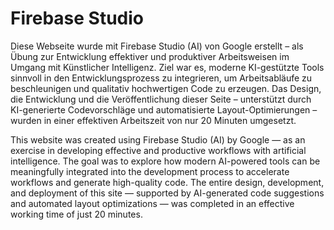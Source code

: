 # Firebase Studio

Diese Webseite wurde mit Firebase Studio (AI) von Google erstellt – als Übung zur Entwicklung effektiver und produktiver Arbeitsweisen im Umgang mit Künstlicher Intelligenz.
Ziel war es, moderne KI-gestützte Tools sinnvoll in den Entwicklungsprozess zu integrieren, um Arbeitsabläufe zu beschleunigen und qualitativ hochwertigen Code zu erzeugen.
Das Design, die Entwicklung und die Veröffentlichung dieser Seite – unterstützt durch KI-generierte Codevorschläge und automatisierte Layout-Optimierungen – wurden in einer effektiven Arbeitszeit von nur 20 Minuten umgesetzt.

This website was created using Firebase Studio (AI) by Google — as an exercise in developing effective and productive workflows with artificial intelligence.
The goal was to explore how modern AI-powered tools can be meaningfully integrated into the development process to accelerate workflows and generate high-quality code.
The entire design, development, and deployment of this site — supported by AI-generated code suggestions and automated layout optimizations — was completed in an effective working time of just 20 minutes.

